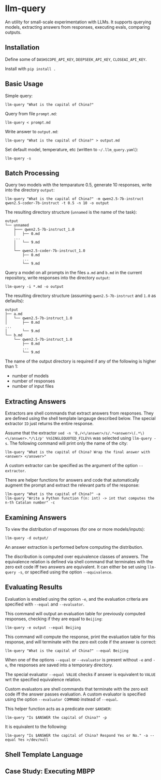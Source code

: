 # llm-query

An utility for small-scale experimentation with LLMs. It supports querying models, extracting answers from responses, executing evals, comparing outputs.

## Installation

Define some of `DASHSCOPE_API_KEY`, `DEEPSEEK_API_KEY`, `CLOSEAI_API_KEY`.

Install with `pip install .`

## Basic Usage

Simple query:

    llm-query "What is the capital of China?"
    
Query from file `prompt.md`:

    llm-query < prompt.md

Write answer to `output.md`:

    llm-query "What is the capital of China?" > output.md
    
Set default model, temperature, etc (written to `~/.llm_query.yaml`):

    llm-query -s
    
## Batch Processing
    
Query two models with the temparature 0.5, generate 10 responses, write into the directory `output`:

    llm-query "What is the capital of China?" -m qwen2.5-7b-instruct qwen2.5-coder-7b-instruct -t 0.5 -n 10 -o output
    
The resulting directory structure (`unnamed` is the name of the task):

    output
    └── unnamed
        ├─── qwen2.5-7b-instruct_1.0
        │   ├── 0.md
        ...
        │   └── 9.md
        │
        └── qwen2.5-coder-7b-instruct_1.0
            ├── 0.md
            ...
            └── 9.md

Query a model on all prompts in the files `a.md` and `b.md` in the current repository, write responses into the directory `output`:

    llm-query -i *.md -o output
    
The resulting directory structure (assuming `qwen2.5-7b-instruct` and `1.0` as defaults):
    
    output
    ├── a.md
    │   └── qwen2.5-7b-instruct_1.0
    │       ├── 0.md
    ...
    │       └── 9.md
    └── b.md
        └── qwen2.5-7b-instruct_1.0
            ├── 0.md
            ...
            └── 9.md
    
The name of the output directory is required if any of the following is higher than 1:

- number of models
- number of responses
- number of input files

## Extracting Answers

Extractors are shell commands that extract answers from responses. They are defined using the shell template langauge described below. The special extractor `ID` just returns the entire response.

Assume that the extractor `sed -n '0,/<\/answer>/s/.*<answer>\(.*\)<\/answer>.*/\1/p' %%SINGLEQUOTED_FILE%%` was selected using `llm-query -s`. The following command will print only the name of the city:

    llm-query "What is the capital of China? Wrap the final answer with <answer> </answer>"
    
A custom extractor can be specified as the argument of the option `--extractor`.

There are helper functions for answers and code that automatically augment the prompt and extract the relevant parts of the response:

    llm-query "What is the capital of China?" -a
    llm-query "Write a Python function f(n: int) -> int that computes the n-th Catalan number" -c
    
## Examining Answers

To view the distribution of responses (for one or more models/inputs):

    llm-query -d output/

An answer extraction is performed before computing the distribution.

The discribution is computed over equivalence classes of answers. The equivalence relation is defined via shell command that terminates with the zero exit code iff two answers are equivalent. It can either be set using `llm-query -s`, or specified using the option `--equivalence`.
    
## Evaluating Results

Evaluation is enabled using the option `-e`, and the evaluation criteria are specified with `--equal` and `--evaluator`.

This command will output an evaluation table for previously computed responses, checking if they are equal to `Beijing`:

    llm-query -e output --equal Beijing
    
This command will compute the response, print the evaluation table for this response, and will terminate with the zero exit code if the answer is correct:

    llm-query "What is the capital of China?" --equal Beijing
    
When one of the options `--equal` or `--evaluator` is present without `-e` and `-o`, the responses are saved into a temporary directory.
    
The special evaluator `--equal VALUE` checks if answer is equivalent to `VALUE` wrt the specified equivalence relation.

Custom evaluators are shell commands that terminate with the zero exit code iff the answer passes evaluation. A custom evaluator is specified using the option `--evaluator COMMAND` instead of `--equal`.

This helper function acts as a predicate over `$ANSWER`:

    llm-query "Is $ANSWER the capital of China?" -p
    
It is equivalent to the following:

    llm-query "Is $ANSWER the capital of China? Respond Yes or No." -a --equal Yes >/dev/null

## Shell Template Language

## Case Study: Executing MBPP

